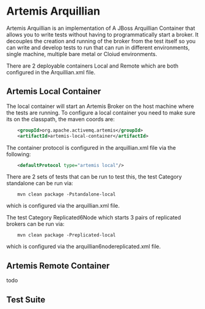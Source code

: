 # Artemis Arquillian

Artemis Arquillian is an implementation of A JBoss Arquillian Container that allows you to write tests without having to 
programmatically start a broker. It decouples the creation and running of the broker from the test itself so you can write 
and develop tests to run that can run in different environments, single machine, multiple bare metal or Cloiud environments. 

There are 2 deployable containers Local and Remote which are both configured in the Arquillian.xml file.

## Artemis Local Container

The local container will start an Artemis Broker on the host machine where the tests are running. To configure a local 
container you need to make sure its on the classpath, the maven coords are:

```xml
    <groupId>org.apache.activemq.artemis</groupId>
    <artifactId>artemis-local-container</artifactId>
```

The container protocol is configured in the arquillian.xml file via the following:

```xml
    <defaultProtocol type="artemis local"/>
```

There are 2 sets of tests that can be run to test this, the test Category standalone can be run via:

```
    mvn clean package -Pstandalone-local 
```

which is configured via the arquillian.xml file.

The test Category Replicated6Node which starts 3 pairs of replicated brokers can be run via:

```
    mvn clean package -Preplicated-local 
```

which is configured via the arquillian6nodereplicated.xml file.

## Artemis Remote Container

todo  

## Test Suite